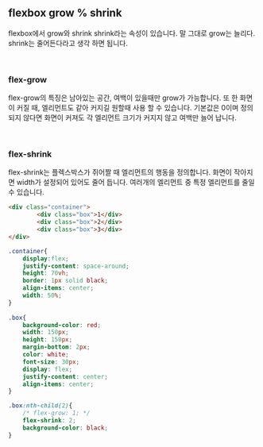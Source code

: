 ## flexbox grow % shrink

flexbox에서 grow와 shrink shrink라는 속성이 있습니다. 말 그대로 grow는 늘리다. shrink는 줄어든다라고 생각 하면 됩니다.

<br />

### flex-grow

flex-grow의 특징은 남아있는 공간, 여백이 있을때만 grow가 가능합니다. 또 한 화면이 커질 때, 엘리먼트도 같아 커지길 원할때 사용 할 수 있습니다. 기본값은 0이며 정의 되지 않다면 화면이 커져도 각 엘리먼트 크기가 커지지 않고 여백만 늘어 납니다.

<br />

### flex-shrink

flex-shrink는 플렉스박스가 쥐어짤 때 엘리먼트의 행동을 정의합니다. 화면이 작아지면 width가 설정되어 있어도 줄어 듭니다. 여러개의 엘리먼트 중 특정 엘리먼트를 줄일수 있습니다.

```html
<div class="container">
        <div class="box">1</div>
        <div class="box">2</div>
        <div class="box">3</div>
</div>
```

```css
.container{
    display:flex;
    justify-content: space-around;
    height: 70vh;
    border: 1px solid black;
    align-items: center;
    width: 50%;
}
  
.box{
    background-color: red;
    width: 150px;
    height: 150px;
    margin-bottom: 2px;
    color: white;
    font-size: 30px;
    display: flex;
    justify-content: center;
    align-items: center;
}

.box:nth-child(2){
    /* flex-grow: 1; */
    flex-shrink: 2;
    background-color: black;
}
```